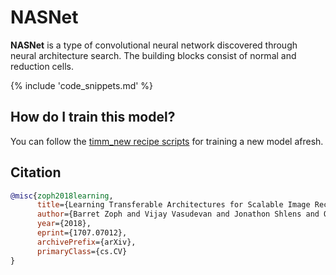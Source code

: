 # NASNet

**NASNet** is a type of convolutional neural network discovered through neural architecture search. The building blocks consist of normal and reduction cells.

{% include 'code_snippets.md' %}

## How do I train this model?

You can follow the [timm_new recipe scripts](https://rwightman.github.io/pytorch-image-models/scripts/) for training a new model afresh.

## Citation

```BibTeX
@misc{zoph2018learning,
      title={Learning Transferable Architectures for Scalable Image Recognition},
      author={Barret Zoph and Vijay Vasudevan and Jonathon Shlens and Quoc V. Le},
      year={2018},
      eprint={1707.07012},
      archivePrefix={arXiv},
      primaryClass={cs.CV}
}
```

<!--
Type: model-index
Collections:
- Name: NASNet
  Paper:
    Title: Learning Transferable Architectures for Scalable Image Recognition
    URL: https://paperswithcode.com/paper/learning-transferable-architectures-for
Models:
- Name: nasnetalarge
  In Collection: NASNet
  Metadata:
    FLOPs: 30242402862
    Parameters: 88750000
    File Size: 356056626
    Architecture:
    - Average Pooling
    - Batch Normalization
    - Convolution
    - Depthwise Separable Convolution
    - Dropout
    - ReLU
    Tasks:
    - Image Classification
    Training Techniques:
    - Label Smoothing
    - RMSProp
    - Weight Decay
    Training Data:
    - ImageNet
    Training Resources: 50x Tesla K40 GPUs
    ID: nasnetalarge
    Dropout: 0.5
    Crop Pct: '0.911'
    Momentum: 0.9
    Image Size: '331'
    Interpolation: bicubic
    Label Smoothing: 0.1
    RMSProp $\epsilon$: 1.0
  Code: https://github.com/rwightman/pytorch-image-models/blob/d8e69206be253892b2956341fea09fdebfaae4e3/timm_new/models/nasnet.py#L562
  Weights: http://data.lip6.fr/cadene/pretrainedmodels/nasnetalarge-a1897284.pth
  Results:
  - Task: Image Classification
    Dataset: ImageNet
    Metrics:
      Top 1 Accuracy: 82.63%
      Top 5 Accuracy: 96.05%
-->

